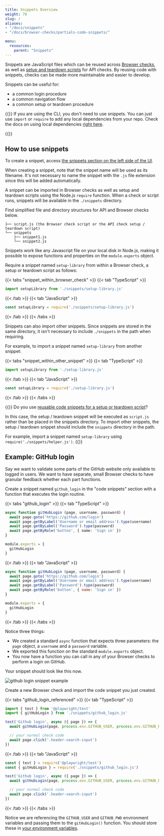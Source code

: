 ```yaml
---
title: Snippets Overview
weight: 70
slug: /
aliases:
- "/docs/snippets"
- "/docs/browser-checks/partials-code-snippets/"

menu:
  resources:
    parent: "Snippets"
---
```


Snippets are JavaScript files which can be reused across [Browser checks](/docs/browser-checks/), as well as [setup and teardown scripts](/docs/api-checks/setup-teardown-scripts/) for API checks. By reusing code with snippets, checks can be made more maintainable and easier to develop.

Snippets can be useful for:

- a common login procedure
- a common navigation flow
- a common setup or teardown procedure


{{<cli-tip >}}
If you are using the CLI, you don't need to use snippets. You can just use `import` or `require` to add any local dependencies from your repo.
Check the docs on using local dependencies [right here](/docs/cli/npm-packages/).

{{</cli-tip >}}

## How to use snippets

To create a snippet, access <a href="https://app.checklyhq.com/snippets" target="_blank">the snippets section on the left side of the UI</a>.

When creating a snippet, note that the snippet name will be used as its filename. It's not necessary to name the snippet with the `.js` file extension since this will be added automatically.

A snippet can be imported in Browser checks as well as setup and teardown scripts using the Node.js `require` function. When a check or script runs, snippets will be available in the `./snippets` directory.

Find simplified file and directory structures for API and Browser checks below.

```
├── script.js (the Browser check script or the API check setup / teardown script)
└── snippets
    ├── snippet1.js
    └── snippet2.js
```

Snippets work like any Javascript file on your local disk in Node.js, making it possible to expose functions and properties on the `module.exports` object.

Require a snippet named `setup-library` from within a Browser check, a setup or teardown script as follows:

{{< tabs "snippet_within_browser_check" >}}
{{< tab "TypeScript" >}}
```ts
import setupLibrary from './snippets/setup-library.js'
```
{{< /tab >}}
{{< tab "JavaScript" >}}
```js
const setupLibrary = require('./snippets/setup-library.js')
```
{{< /tab >}}
{{< /tabs >}}

Snippets can also import other snippets. Since snippets are stored in the same directory, it isn't necessary to include `./snippets` in the path when requiring.

For example, to import a snippet named `setup-library` from another snippet:

{{< tabs "snippet_within_other_snippet" >}}
{{< tab "TypeScript" >}}
```ts
import setupLibrary from './setup-library.js'
```
{{< /tab >}}
{{< tab "JavaScript" >}}
```js
const setupLibrary = require('./setup-library.js')
```
{{< /tab >}}
{{< /tabs >}}


{{<info >}}
Do you use [reusable code snippets for a setup or teardown script](/docs/api-checks/setup-teardown-scripts/#reusable-code-snippets)?

In this case, the setup / teardown snippet will be executed as `script.js` rather than be placed in the snippets directory. To import other snippets, the setup / teardown snippet should include the `snippets` directory in the path.

For example, import a snippet named `setup-library` using  `require('./snippets/helper.js')`.
{{</info >}}

## Example: GitHub login

Say we want to validate some parts of the GitHub website only available to logged in users. We want to have separate, small
Browser checks to have granular feedback whether each part functions.

Create a snippet named `github_login` in the "code snippets" section with a function that executes the login routine.

{{< tabs "github_login" >}}
{{< tab "TypeScript" >}}
```ts
async function gitHubLogin (page, username, password) {
  await page.goto('https://github.com/login')
  await page.getByLabel('Username or email address').type(username)
  await page.getByLabel('Password').type(password)
  await page.getByRole('button', { name: 'Sign in' })
}

module.exports = {
  gitHubLogin
}
```
{{< /tab >}}
{{< tab "JavaScript" >}}
```js
async function gitHubLogin (page, username, password) {
  await page.goto('https://github.com/login')
  await page.getByLabel('Username or email address').type(username)
  await page.getByLabel('Password').type(password)
  await page.getByRole('button', { name: 'Sign in' })
}

module.exports = {
  gitHubLogin
}
```
{{< /tab >}}
{{< /tabs >}}

Notice three things:

- We created a standard `async` function that expects three parameters: the `page` object, a `username` and a `password` variable.
- We exported this function on the standard `module.exports` object.
- You now have a function you can call in any of your Browser checks to perform a login on GitHub.

Your snippet should look like this now.

![github login snippet example](/docs/images/browser-checks/github_login_snippet_example.png)

Create a new Browser check and import the code snippet you just created.

{{< tabs "github_login_referenced" >}}
{{< tab "TypeScript" >}}
```ts
import { test } from '@playwright/test'
import { gitHubLogin } from './snippets/github_login.js'

test('Github login', async ({ page }) => {
  await gitHubLogin(page, process.env.GITHUB_USER, process.env.GITHUB_PWD)

  // your normal check code
  await page.click('.header-search-input')
})
```
{{< /tab >}}
{{< tab "JavaScript" >}}
```js
const { test } = require('@playwright/test')
const { gitHubLogin } = require('./snippets/github_login.js')

test('Github login', async ({ page }) => {
  await gitHubLogin(page, process.env.GITHUB_USER, process.env.GITHUB_PWD)

  // your normal check code
  await page.click('.header-search-input')
})
```
{{< /tab >}}
{{< /tabs >}}

Notice we are referencing the `GITHUB_USER` and `GITHUB_PWD` environment variables and passing them to the `gitHubLogin()` function.
You should store these in [your environment variables](/docs/browser-checks/variables/).
